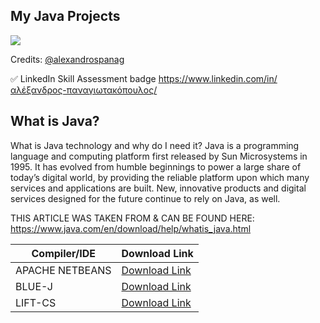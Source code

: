 My Java Projects
---


<img src="https://img.shields.io/bower/l/mi">


Credits: [@alexandrospanag](https://github.com/alexandrospanag)



✅ LinkedIn Skill Assessment badge
https://www.linkedin.com/in/αλέξανδρος-παναγιωτακόπουλος/



What is Java?
----
What is Java technology and why do I need it?
Java is a programming language and computing platform first released by Sun Microsystems in 1995. It has evolved from humble beginnings to power a large share of today’s digital world, by providing the reliable platform upon which many services and applications are built. New, innovative products and digital services designed for the future continue to rely on Java, as well.



THIS ARTICLE WAS TAKEN FROM & CAN BE FOUND HERE: https://www.java.com/en/download/help/whatis_java.html




| Compiler/IDE | Download Link |
| --------------- | ---------------- |
| APACHE NETBEANS | [Download Link](http://netbeans.apache.org) |
| BLUE-J | [Download Link](https://www.bluej.org) |
| LIFT-CS | [Download Link](https://lift.cs.princeton.edu/java/windows/) |
